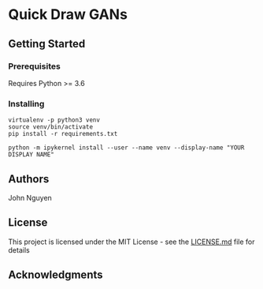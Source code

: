 # Quick Draw GANs



## Getting Started



### Prerequisites

Requires Python >= 3.6

### Installing


```
virtualenv -p python3 venv
source venv/bin/activate
pip install -r requirements.txt

python -m ipykernel install --user --name venv --display-name "YOUR DISPLAY NAME"
```



## Authors

John Nguyen


## License

This project is licensed under the MIT License - see the [LICENSE.md](LICENSE.md) file for details

## Acknowledgments

